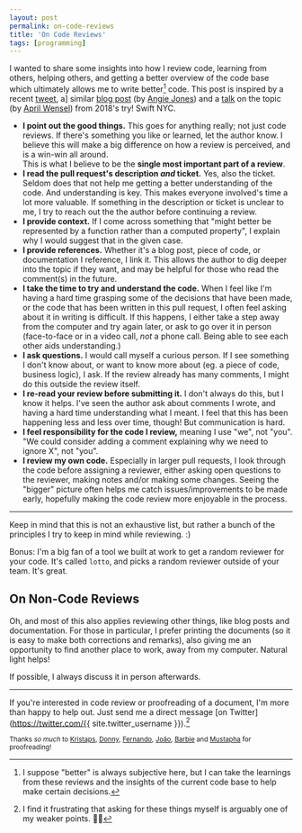 ```yaml
---
layout: post
permalink: on-code-reviews
title: 'On Code Reviews'
tags: [programming]
---
```


I wanted to share some insights into how I review code, learning from others,
helping others, and getting a better overview of the code base which ultimately
allows me to write better[^1] code. This post is inspired by a recent
[tweet](https://twitter.com/kristoferbaxter/status/1186290473322741760), a]
similar [blog post](https://techbeacon.com/app-dev-testing/10-commandments-navigating-code-reviews)
(by [Angie Jones](https://twitter.com/techgirl1908)) and a [talk](https://www.youtube.com/watch?v=Ea8EiIPZvh0)
on the topic (by [April Wensel](https://twitter.com/aprilwensel)) from 2018's
try! Swift NYC.

- **I point out the good things.** This goes for anything really; not just code
reviews. If there's something you like or learned, let the author know. I
believe this will make a big difference on how a review is perceived, and is a
win-win all around.<br />
This is what I believe to be the **single most important part of a review**.
- **I read the pull request's description _and_ ticket.** Yes, also the ticket.
Seldom does that not help me getting a better understanding of the code. And
understanding is key. This makes everyone involved's time a lot more valuable.
If something in the description or ticket is unclear to me, I try to reach out
the the author before continuing a review.
- **I provide context.** If I come across something that "might better be
represented by a function rather than a computed property", I explain why I
would suggest that in the given case.
- **I provide references.** Whether it's a blog post, piece of code, or
documentation I reference, I link it. This allows the author to dig deeper into
the topic if they want, and may be helpful for those who read the comment(s) in
the future.
- **I take the time to try and understand the code.** When I feel like I'm
having a hard time grasping some of the decisions that have been made, or the
code that has been written in this pull request, I often feel asking about it
in writing is difficult. If this happens, I either take a step away from the
computer and try again later, or ask to go over it in person (face-to-face or
in a video call, _not_ a phone call. Being able to see each other aids
understanding.)
- **I ask questions.** I would call myself a curious person. If I see something
I don't know about, or want to know more about (eg. a piece of code, business
logic), I ask. If the review already has many comments, I might do this
outside the review itself.
- **I re-read your review before submitting it.** I don't always do this, but I
know it helps. I've seen the author ask about comments I wrote, and having a
hard time understanding what I meant. I feel that this has been happening less
and less over time, though! But communication is hard.
- **I feel responsibility for the code I review,** meaning I use "we", not
"you". "We could consider adding a comment explaining why we need to ignore X",
not "you".
- **I review my own code.** Especially in larger pull requests, I look through
the code before assigning a reviewer, either asking open questions to the
reviewer, making notes and/or making some changes. Seeing the "bigger" picture
often helps me catch issues/improvements to be made early, hopefully making the
code review more enjoyable in the process.

---

Keep in mind that this is not an exhaustive list, but rather a bunch of the
principles I try to keep in mind while reviewing. :)

Bonus: I'm a big fan of a tool we built at work to get a random reviewer for
your code. It's called `lotto`, and picks a random reviewer outside of your
team. It's great.

## On Non-Code Reviews

Oh, and most of this also applies reviewing other things, like blog posts and
documentation. For those in particular, I prefer printing the documents (so it
is easy to make both corrections and remarks), also giving me an opportunity to
find another place to work, away from my computer. Natural light helps!

If possible, I always discuss it in person afterwards.

---

If you're interested in code review or proofreading of a document, I'm more
than happy to help out. Just send me a direct message [on Twitter](https://twitter.com/{{ site.twitter_username }}).[^2]

<sub>Thanks _so much_ to [Kristaps](https://twitter.com/fassko),
[Donny](https://twitter.com/DonnyWals), [Fernando](https://twitter.com/fmo_91),
[João](https://twitter.com/NSMyself), [Barbie](https://twitter.com/barbieinbeta)
and [Mustapha](https://twitter.com/ben_muta) for proofreading!</sub>

[^1]: I suppose "better" is always subjective here, but I can take the learnings from these reviews and the insights of the current code base to help make certain decisions.
[^2]: I find it frustrating that asking for these things myself is arguably one of my weaker points. 🤷‍♂️
